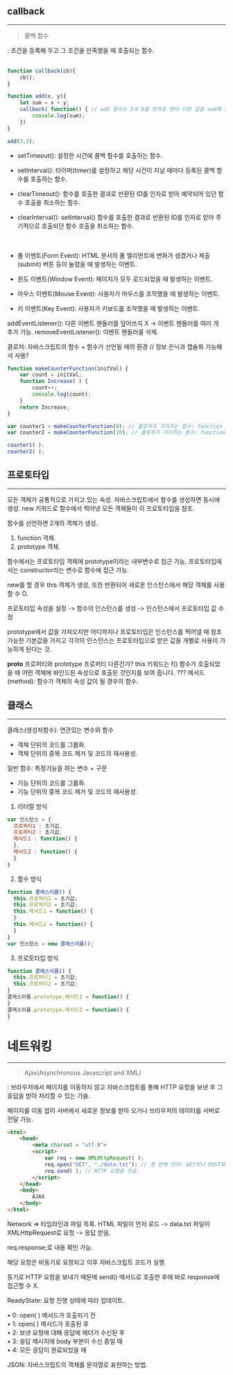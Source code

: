 ## callback
---

> 콜백 함수

: 조건을 등록해 두고 그 조건을 만족했을 때 호출되는 함수.<br><br>

```javascript
function callback(cb){
    cb();
}

function add(x, y){
    let sum = x + y;
    callback( function() { // add 함수는 3과 5를 인자로 받아 더한 값을 sum에 할당하고, sum변수를 콜백함수로 전달.
        console.log(sum);
    })
}

add(3,5);
```

- setTimeout(): 설정한 시간에 콜백 함수를 호출하는 함수.<br>
- setInterval(): 타이머(timer)를 설정하고 해당 시간이 지날 때마다 등록된 콜백 함수를 호출하는 함수.<br>
- clearTimeout(): 함수를 호출한 결과로 반환된 ID를 인자로 받아 예약되어 있던 함수 호출을 취소하는 함수.<br>
- clearInterval(): setInterval() 함수를 호출한 결과로 반환된 ID를 인자로 받아 주기적으로 호출되던 함수 호출을 취소하는 함수.<br><br><br>

- 폼 이벤트(Form Event): HTML 문서의 폼 엘리먼트에 변화가 생겼거나 제출(submit) 버튼 등이 눌렸을 때 발생하는 이벤트.<br>
- 윈도 이벤트(Window Event): 페이지가 모두 로드되었을 때 발생하는 이벤트.<br>
- 마우스 이벤트(Mouse Event): 사용자가 마우스를 조작했을 때 발생하는 이벤트.<br>
- 키 이벤트(Key Event): 사용자가 키보드를 조작했을 때 발생하는 이벤트.


addEventListener(): 다른 이벤트 핸들러를 덮어쓰지 X -> 이벤트 핸들러를 여러 개 추가 가능.
removeEventListener(): 이벤트 핸들러를 삭제.

클로저: 자바스크립트의 함수 + 함수가 선언될 때의 환경
// 정보 은닉과 캡슐화 가능해서 사용?

```javascript
function makeCounterFunction(initVal) {
    var count = initVal;
    function Increase( ) {
        count++;
        console.log(count);
    }
    return Increase;
}

var counter1 = makeCounterFunction(0); // 클로저가 가리키는 함수: function Increase(){}, 클로저의 환경: var count = 0;
var counter2 = makeCounterFunction(10); // 클로저가 가리키는 함수: function Increase(){}, 클로저의 환경: var count = 10;

counter1( );
counter2( );
```

## 프로토타입
---
모든 객체가 공통적으로 가지고 있는 속성.
자바스크립트에서 함수를 생성하면 동시에 생성.
new 키워드로 함수에서 찍어낸 모든 객체들이 이 프로토타입을 참조.

함수를 선언하면 2개의 객체가 생성.
1. function 객체.
2. prototype 객체.

함수에서는 프로토타입 객체에 prototype이라는 내부변수로 접근 가능,
프로토타입에서는 constructor라는 변수로 함수에 접근 가능.

new를 할 경우 this 객체가 생성, 또한 반환되어 새로운 인스턴스에서 해당 객체를 사용할 수 O.

프로토타입 속성을 설정 -> 함수의 인스턴스를 생성 -> 인스턴스에서 프로토타입 값 수정

prototype에서 값을 가져오지만 어디까지나 프로토타입은 인스턴스를 찍어낼 때 참조 가능한 기본값을 가지고 각각의 인스턴스는 프로토타입으로 받은 값을 개별로 사용이 가능하게 된다는 것.

__proto__ 프로퍼티와 prototype 프로퍼티 다른건가?
this 키워드는 f() 함수가 호출되었을 때 어떤 객체에 바인드된 속성으로 호출된 것인지를 보여 줍니다. ???
메서드(method): 함수가 객체의 속성 값이 될 경우의 함수.


## 클래스
---

클래스(생성자함수): 연관있는 변수와 함수 
- 객체 단위의 코드를 그룹화.
- 객체 단위의 중복 코드 제거 및 코드의 재사용성.

일반 함수: 특정기능을 하는 변수 + 구문
- 기능 단위의 코드를 그룹화.
- 기능 단위의 중복 코드 제거 및 코드의 재사용성.

1) 리터럴 방식
```javascript
var 인스턴스 = {
  프로퍼티1 : 초기값,
  프로퍼티2 : 초기값,
  메서드1 : function() {
  },
  메서드2 : function() {
  }
}
```

2) 함수 방식
```javascript
function 클래스이름() {
  this.프로퍼티1 = 초기값;
  this.프로퍼티2 = 초기값;
  this.메서드1 = function() {
  }
  this.메서드2 = function() {
  }
}
var 인스턴스 = new 클래스이름();
```

3) 프로토타입 방식
```javascript
function 클래스이름() {
  this.프로퍼티1 = 초기값;
  this.프로퍼티2 = 초기값;
}
클래스이름.prototype.메서드1 = function() {
}
클래스이름.prototype.메서드2 = function() {
}
```

# 네트워킹
---

> Ajax(Asynchronous Javascript and XML)

: 브라우저에서 페이지를 이동하지 않고 자바스크립트를 통해 HTTP 요청을 보낸 후 그 응답을 받아 처리할 수 있는 기술.

페이지를 이동 없이 서버에서 새로운 정보를 받아 오거나 브라우저의 데이터를 서버로 전달 가능.

```html
<html>
    <head>
        <meta charset = "utf-8">
        <script>
            var req = new XMLHttpRequest( );
            req.open("GET", "./data.txt"); // 첫 번째 인자: GET이나 POST와 같은 HTTP request method, 두 번째 인자: 얻어올 리소스 또는 URL.
            req.send( ); // HTTP 요청을 전송.
        </script>
    </head>
    <body>
        AJAX
    </body>
</html>
```
Network => 타임라인과 파일 목록.
HTML 파일이 먼저 로드 -> data.txt 파일이 XMLHttpRequest로 요청 -> 응답 받음.

 req.response;로 내용 확인 가능.

 해당 요청은 비동기로 요청되고 이후 자바스크립트 코드가 실행.

 동기로 HTTP 요청을 보내기 때문에 send() 메서드로 호출한 후에 바로 response에 접근할 수 X.

ReadyState: 요청 진행 상태에 따라 업데이트.

• 0: open( ) 메서드가 호출되기 전<br>
• 1: open( ) 메서드가 호출된 후<br>
• 2: 보낸 요청에 대해 응답에 헤더가 수신된 후<br>
• 3: 응답 메시지에 body 부분이 수신 중일 때<br>
• 4: 모든 응답이 완료되었을 때

JSON: 자바스크립트의 객체를 문자열로 표현하는 방법.